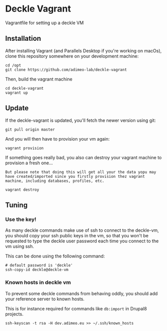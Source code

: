 # Deckle Vagrant

Vagrantfile for setting up a deckle VM

## Installation

After installing Vagrant (and Parallels Desktop if you're working on macOs), 
clone this repository somewhere on your development machine:

```shell script
cd /opt
git clone https://github.com/adimeo-lab/deckle-vagrant
```

Then, build the vagrant machine

```shell script
cd deckle-vagrant
vagrant up
```

## Update

If the deckle-vagrant is updated, you'll fetch the newer version using git:

```shell script
git pull origin master
```

And you will then have to provision your vm again:

```shell script
vagrant provision
```

If something goes really bad, you also can destroy your vagrant machine to provision a fresh one... 

`
But please note that doing this will get all your the data yopu may have created/imported since you firstly provision thez vagrant machine, including databases, profiles, etc.
`

```shell script
vagrant destroy
```

## Tuning

### Use the key!

As many deckle commands make use of ssh to connect to the deckle-vm, you should copy your ssh public keys in the vm, 
so that you won't be requested to type the deckle user password each time you connect to the vm using ssh.

This can be done using the following command:

```shell script
# default password is 'deckle'
ssh-copy-id deckle@deckle-vm
``` 

### Known hosts in deckle vm

To prevent some deckle commands from behaving oddly, you should add your reference server to known hosts.

This is for instance required for commands like `db:import` in Drupal8 projects.

```shell script
ssh-keyscan -t rsa -H dev.adimeo.eu >> ~/.ssh/known_hosts
```


